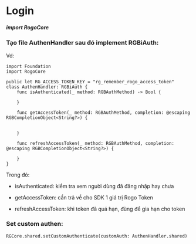 
# Login

##### import RogoCore

### Tạo file AuthenHandler sau đó implement RGBiAuth:

Vd:
```
import Foundation
import RogoCore

public let RG_ACCESS_TOKEN_KEY = "rg_remember_rogo_access_token"
class AuthenHandler: RGBiAuth {
    func isAuthenticated(_ method: RGBAuthMethod) -> Bool {
        
    }
    
    func getAccessToken(_ method: RGBAuthMethod, completion: @escaping RGBCompletionObject<String?>) {
        
        
    }
    
    func refreshAccessToken(_ method: RGBAuthMethod, completion: @escaping RGBCompletionObject<String?>) {
    
    }
}
```
Trong đó:

- isAuthenticated: kiểm tra xem người dùng đã đăng nhập hay chưa

- getAccessToken: cần trả về cho SDK 1 giá trị Rogo Token

- refreshAccessToken: khi token đã quá hạn, đùng để gia hạn cho token

### Set custom authen:
```
RGCore.shared.setCustomAuthenticate(customAuth: AuthenHandler.shared)
```

